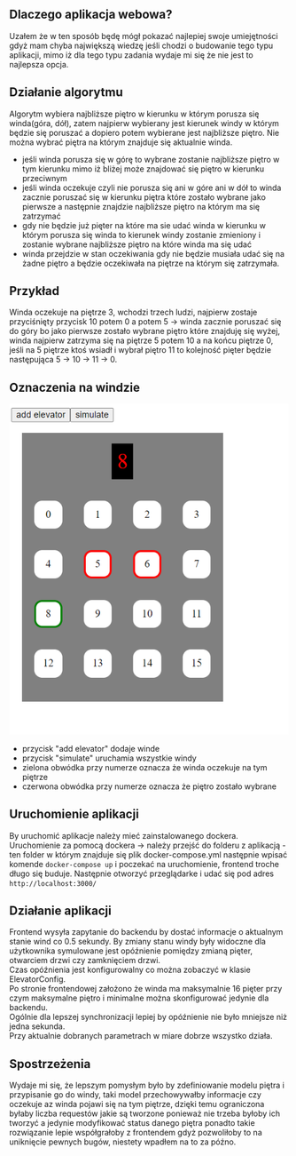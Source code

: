 ## Dlaczego aplikacja webowa?
Uzałem że w ten sposób będę mógł pokazać najlepiej swoje umiejętności gdyż mam chyba największą wiedzę jeśli chodzi o budowanie tego typu aplikacji, mimo iż dla tego typu zadania wydaje mi się że nie jest to najlepsza opcja.

## Działanie algorytmu
Algorytm wybiera najbliższe piętro w kierunku w którym porusza się winda(góra, dół), zatem najpierw wybierany jest kierunek windy w którym będzie się poruszać
a dopiero potem wybierane jest najbliższe piętro. Nie można wybrać piętra na którym znajduje się aktualnie winda.

* jeśli winda porusza się w górę to wybrane zostanie najbliższe piętro w tym kierunku mimo iż bliżej 
może znajdować się piętro w kierunku przeciwnym
* jeśli winda oczekuje czyli nie porusza się ani w góre ani w dół to winda zacznie poruszać 
się w kierunku piętra które zostało wybrane jako pierwsze a następnie znajdzie
najbliższe piętro na którym ma się zatrzymać
* gdy nie będzie już pięter na które ma sie udać winda w kierunku w którym porusza się winda 
to kierunek windy zostanie zmieniony i zostanie wybrane najbliższe piętro na które winda ma się udać
* winda przejdzie w stan oczekiwania gdy nie będzie musiała udać się na żadne piętro
a będzie oczekiwała na piętrze na którym się zatrzymała.

## Przykład
Winda oczekuje na piętrze 3, wchodzi trzech ludzi, najpierw zostaje przyciśnięty przycisk 10
potem 0 a potem 5 -> winda zacznie poruszać się do góry bo jako pierwsze zostało wybrane piętro
które znajduję się wyżej, winda najpierw zatrzyma się na piętrze 5 potem 10  a na końcu piętrze 0,
jeśli na 5 piętrze ktoś wsiadł i wybrał piętro 11 to kolejność pięter będzie następująca 5 -> 10 -> 11 -> 0.

## Oznaczenia na windzie

![](screenshots/img.png)
* przycisk "add elevator" dodaje winde
* przycisk "simulate" uruchamia wszystkie windy
* zielona obwódka przy numerze oznacza że winda oczekuje na tym piętrze
* czerwona obwódka przy numerze oznacza że piętro zostało wybrane

## Uruchomienie aplikacji
By uruchomić aplikacje należy mieć zainstalowanego dockera. <br>
Uruchomienie za pomocą dockera -> należy przejść do folderu z aplikacją - ten folder w którym znajduje się plik docker-compose.yml
następnie wpisać komende `docker-compose up` i poczekać na uruchomienie, frontend troche długo się buduje.
Następnie otworzyć przeglądarke i udać się pod adres `http://localhost:3000/`


## Działanie aplikacji
Frontend wysyła zapytanie do backendu by dostać informacje o aktualnym stanie wind co 0.5 sekundy. 
By zmiany stanu windy były widoczne dla użytkownika symulowane jest opóźnienie pomiędzy zmianą pięter, otwarciem drzwi czy zamknięciem drzwi. <br>
Czas opóźnienia jest konfigurowalny co można zobaczyć w klasie ElevatorConfig. <br>
Po stronie frontendowej założono że winda ma maksymalnie 16 pięter przy czym maksymalne piętro i minimalne można skonfigurować jedynie dla backendu. <br>
Ogólnie dla lepszej synchronizacji lepiej by opóźnienie nie było mniejsze niż jedna sekunda. <br>
Przy aktualnie dobranych parametrach w miare dobrze wszystko działa.

## Spostrzeżenia
Wydaje mi się, że lepszym pomysłym było by zdefiniowanie modelu piętra i przypisanie go do windy, taki model przechowywałby informacje czy oczekuje az winda pojawi się na tym piętrze, dzięki temu
ograniczona byłaby liczba requestów jakie są tworzone ponieważ nie trzeba byłoby ich tworzyć a jedynie modyfikować status danego piętra ponadto takie rozwiązanie lepie współgrałoby z frontendem gdyż
pozwoliłoby to na uniknięcie pewnych bugów, niestety wpadłem na to za późno.
